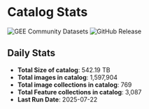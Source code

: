 # Catalog Stats

![GEE Community Datasets](https://img.shields.io/endpoint?url=https://gist.githubusercontent.com/samapriya/34bc0c1280d475d3a69e3b60a706226e/raw/community.json)
![GitHub Release](https://img.shields.io/github/v/release/samapriya/awesome-gee-community-datasets)

## Daily Stats

<!-- START_MARKER -->
* **Total Size of catalog**: 542.19 TB
* **Total images in catalog**: 1,597,904
* **Total image collections in catalog**: 769
* **Total Feature collections in catalog**: 3,087
* **Last Run Date**: 2025-07-22
<!-- END_MARKER -->
